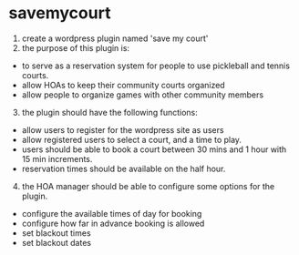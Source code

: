 # savemycourt
 


1. create a wordpress plugin named 'save my court'
2. the purpose of this plugin is:
- to serve as a reservation system for people to use pickleball and tennis courts.
- allow HOAs to keep their community courts organized
- allow people to organize games with other community members
3. the plugin should have the following functions:
- allow users to register for the wordpress site as users
- allow registered users to select a court, and a time to play.
- users should be able to book a court between 30 mins and 1 hour with 15 min increments.
- reservation times should be available on the half hour.
4. the HOA manager should be able to configure some options for the plugin.
- configure the available times of day for booking
- configure how far in advance booking is allowed
- set blackout times
- set blackout dates